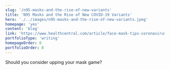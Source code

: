 ```yaml
---
slug: '/n95-masks-and-the-rise-of-new-variants'
title: 'N95 Masks and the Rise of New COVID-19 Variants'
hero: './../images/n95-masks-and-the-rise-of-new-variants.jpeg'
homepage: 'yes'
content: 'blog'
link: 'https://www.healthcentral.com/article/face-mask-tips-coronavirus?legacy=ew'
portfolioType: 'writing'
homepageOrder: 6
portfolioOrder: 8
---
```


Should you consider upping your mask game?
